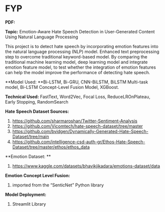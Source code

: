 # FYP

**PDF:**

**Topic:** Emotion-Aware Hate Speech Detection in User-Generated Content Using Natural Language Processing

This project is to detect hate speech by incorporating emotion features into the natural language processing (NLP) model. Enhanced text preprocessing step to overcome traditional keyword-based model. By comparing the traditional machine learning model, deep learning model and integrate emotion feature model, to test whether the integration of emotion features can help the model improve the performance of detecting hate speech. 

**Model Used: **Bi-LSTM, Bi-GRU, CNN-BiLSTM, BiLSTM Multi-task model, Bi-LSTM Concept-Level Fusion Model, XGBoost.

**Technical Used:** FastText, Word2Vec, Focal Loss, ReduceLROnPlateau, Early Stopping, RandomSearch

**Hate Speech Dataset Sources:**
1. https://github.com/sharmaroshan/Twitter-Sentiment-Analysis
2. https://github.com/Vicomtech/hate-speech-dataset/tree/master
3. https://github.com/bvidgen/Dynamically-Generated-Hate-Speech-Dataset/tree/main
4. https://github.com/intelligence-csd-auth-gr/Ethos-Hate-Speech-Dataset/tree/master/ethos/ethos_data 

**Emotion Dataset: **
1. https://www.kaggle.com/datasets/bhavikjikadara/emotions-dataset/data

**Emotion Concept Level Fusion:**
1. imported from the “SenticNet” Python library

**Model Deployment:**
1. Streamlit Library

